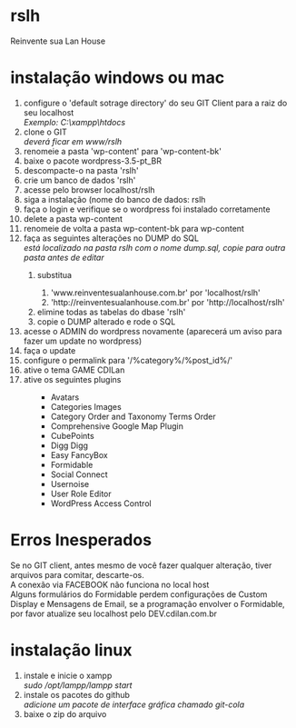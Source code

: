rslh
=======

Reinvente sua Lan House

instalação windows ou mac
=========
<ol>
    <li>configure o 'default sotrage directory' do seu GIT Client para a raiz do seu localhost<br />
        <i>Exemplo: C:\xampp\htdocs</i>
    </li>
    <li>clone o GIT<br >
        <i>deverá ficar em www/rslh</i>
    </li>
    <li>renomeie a pasta 'wp-content' para 'wp-content-bk'</li>
    <li>baixe o pacote wordpress-3.5-pt_BR</li>
    <li>descompacte-o na pasta 'rslh'</li>
    <li>crie um banco de dados 'rslh'</li>
    <li>acesse pelo browser localhost/rslh</li>
    <li>siga a instalação (nome do banco de dados: rslh</li>
    <li>faça o login e verifique se o wordpress foi instalado corretamente</li>
    <li>delete a pasta wp-content</li>
    <li>renomeie de volta a pasta wp-content-bk para wp-content</li>
    <li>faça as seguintes alterações no DUMP do SQL<br />
    <i>está localizado na pasta rslh com o nome dump.sql, copie para outra pasta antes de editar</i></li>
    <ol>
        <li>substitua</li>
        <ol>
            <li>'www.reinventesualanhouse.com.br' por 'localhost/rslh'</li>
            <li>'http://reinventesualanhouse.com.br' por 'http://localhost/rslh'</li>
        </ol>
        <li>elimine todas as tabelas do dbase 'rslh'</li>
        <li>copie o DUMP alterado e rode o SQL</li>
    </ol>
    <li>acesse o ADMIN do wordpress novamente (aparecerá um aviso para fazer um update no wordpress)</li>
    <li>faça o update</li>
    <li>configure o permalink para '/%category%/%post_id%/'</li>
    <li>ative o tema GAME CDILan</li>
    <li>ative os seguintes plugins</li>
    <ul><ul>
        <li>Avatars</li>
        <li>Categories Images</li>
        <li>Category Order and Taxonomy Terms Order</li>
        <li>Comprehensive Google Map Plugin</li>
        <li>CubePoints</li>
        <li>Digg Digg</li>
        <li>Easy FancyBox</li>
        <li>Formidable</li>
        <li>Social Connect</li>
        <li>Usernoise</li>
        <li>User Role Editor</li>
        <li>WordPress Access Control</li>
    </ul></ul>
</ol>

Erros Inesperados
=================
Se no GIT client, antes mesmo de você fazer qualquer alteração, tiver arquivos para comitar, descarte-os.<br />
A conexão via FACEBOOK não funciona no local host<br/>
Alguns formulários do Formidable perdem configurações de Custom Display e Mensagens de Email, se a programação envolver o Formidable, por favor atualize seu localhost pelo DEV.cdilan.com.br<br/>


instalação linux
=========
<ol>
    <li>instale e inicie o xampp<br />
        <i>sudo /opt/lampp/lampp start</i>
    </li>
    <li>instale os pacotes do github<br />
        <i>adicione um pacote de interface gráfica chamado git-cola</i></li>
    <li>baixe o zip do arquivo</li>
</ol>
